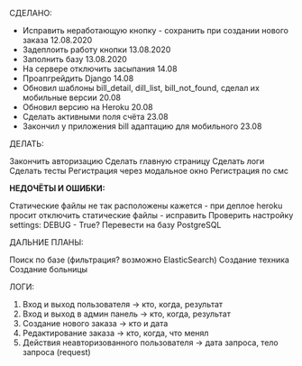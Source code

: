 СДЕЛАНО:
+ Исправить неработающую кнопку - сохранить при создании нового заказа 12.08.2020
+ Задеплоить работу кнопки 13.08.2020
+ Заполнить базу 13.08.2020
+ На сервере отключить засыпания 14.08
+ Проапгрейдить Django 14.08
+ Обновил шаблоны bill_detail, dill_list, bill_not_found, сделал их мобильные версии 20.08
+ Обновил версию на Heroku 20.08
+ Сделать активными поля счёта 23.08
+ Закончил у приложения bill адаптацию для мобильного 23.08


ДЕЛАТЬ:

Закончить авторизацию
Сделать главную страницу
Сделать логи
Сделать тесты
Регистрация через модальное окно
Регистрация по смс


**НЕДОЧЁТЫ И ОШИБКИ:**

Статические файлы не так расположены кажется - при деплое heroku просит отключить статические файлы - исправить
Проверить настройку settings: DEBUG - True?
Перевести на базу PostgreSQL


ДАЛЬНИЕ ПЛАНЫ:

Поиск по базе (фильтрация? возможно ElasticSearch)
Создание техника
Создание больницы


ЛОГИ:
1. Вход и выход пользователя -> кто, когда, результат
2. Вход и выход в админ панель -> кто, когда, результат
3. Создание нового заказа -> кто и дата
4. Редактирование заказа -> кто, когда, что менял
5. Действия неавторизованного пользователя -> дата запроса, тело запроса (request)
